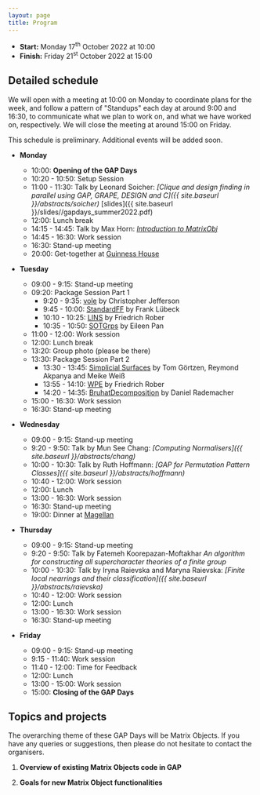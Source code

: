 ```yaml
---
layout: page
title: Program
---
```


* __Start:__ Monday 17<sup>th</sup> October 2022 at 10:00
* __Finish:__ Friday 21<sup>st</sup> October 2022 at 15:00

## Detailed schedule

We will open with a meeting at 10:00 on Monday to coordinate plans for the week,
and follow a pattern of "Standups" each day at around 9:00 and 16:30, to
communicate what we plan to work on, and what we have worked on, respectively.
We will close the meeting at around 15:00 on Friday.

This schedule is preliminary. Additional events will be added soon.

- **Monday** 
  - 10:00: **Opening of the GAP Days**
  - 10:20 - 10:50: Setup Session
  - 11:00 - 11:30: Talk by Leonard Soicher:
    *[Clique and design finding in parallel using GAP, GRAPE, DESIGN and C]({{ site.baseurl }}/abstracts/soicher)* [slides]({{ site.baseurl }}/slides//gapdays_summer2022.pdf)
  - 12:00: Lunch break
  - 14:15 - 14:45: Talk by Max Horn:
    [*Introduction to MatrixObj*](../slides/slides-Horn-MatrixObj.html)
  - 14:45 - 16:30: Work session
  - 16:30: Stand-up meeting
  - 20:00: Get-together at [Guinness House](https://goo.gl/maps/yvbnJrCKLyZNw1k37)
  
  <!-- 10:00: **Opening of the GAP Days**
  - 10:20 - 10:50: Talk by TBA:
    *Introduction to MatrixObj*
  - 11:00 - 11:30: Talk by Leonard Soicher:
    *[Clique and design finding in parallel using GAP, GRAPE, DESIGN and C]({{ site.baseurl }}/abstracts/soicher)*
  - 12:00: Lunch break
  - 13:00 - 16:30: Work session
  - 16:30: Stand-up meeting -->

- **Tuesday** 
  - 09:00 - 9:15: Stand-up meeting
  - 09:20: Package Session Part 1
    - 9:20 - 9:35: [vole](https://github.com/peal/vole) by Christopher Jefferson
    - 9:45 - 10:00: [StandardFF](https://github.com/frankluebeck/StandardFF) by Frank Lübeck
    - 10:10 - 10:25: [LINS](https://github.com/FriedrichRober/LINS) by Friedrich Rober
    - 10:35 - 10:50: [SOTGrps](https://github.com/xpan-eileen/sotgrps) by Eileen Pan
  - 11:00 - 12:00: Work session
  - 12:00: Lunch break
  - 13:20: Group photo (please be there)
  - 13:30: Package Session Part 2
    - 13:30 - 13:45: [Simplicial Surfaces](https://github.com/gap-packages/simplicial-surfaces) by Tom Görtzen, Reymond Akpanya and Meike Weiß
    - 13:55 - 14:10: [WPE](https://github.com/FriedrichRober/WPE) by Friedrich Rober
    - 14:20 - 14:35: [BruhatDecomposition](https://github.com/danielrademacher/BruhatDecomposition2) by Daniel Rademacher
    <!-- - 14:45 - 15:00: ASR by Anna Sucker and Lucas Wollenhaupt -->
  - 15:00 - 16:30: Work session
  - 16:30: Stand-up meeting

- **Wednesday** 
  - 09:00 - 9:15: Stand-up meeting
  - 9:20 - 9:50: Talk by Mun See Chang:
    *[Computing Normalisers]({{ site.baseurl }}/abstracts/chang)*
  - 10:00 - 10:30: Talk by Ruth Hoffmann:
    *[GAP for Permutation Pattern Classes]({{ site.baseurl }}/abstracts/hoffmann)*
  - 10:40 - 12:00: Work session
  - 12:00: Lunch 
  - 13:00 - 16:30: Work session
  - 16:30: Stand-up meeting
  - 19:00: Dinner at [Magellan](https://goo.gl/maps/tBAXAGMgrhspUEf8A)

- **Thursday** 
  - 09:00 - 9:15: Stand-up meeting
  - 9:20 - 9:50: Talk by Fatemeh Koorepazan-Moftakhar
    *An algorithm for constructing all supercharacter theories of a finite group*
  - 10:00 - 10:30: Talk by Iryna Raievska and Maryna Raievska:
    *[Finite local nearrings and their classification]({{ site.baseurl }}/abstracts/raievska)*
  - 10:40 - 12:00: Work session
  - 12:00: Lunch 
  - 13:00 - 16:30: Work session
  - 16:30: Stand-up meeting

- **Friday** 
  - 09:00 - 9:15: Stand-up meeting
  - 9:15 - 11:40: Work session
  - 11:40 - 12:00: Time for Feedback
  - 12:00: Lunch 
  - 13:00 - 15:00: Work session
  - 15:00: **Closing of the GAP Days**


## Topics and projects

The overarching theme of these GAP Days will be Matrix Objects. If you have any
queries or suggestions, then please do not hesitate to contact the organisers.

1. __Overview of existing Matrix Objects code in GAP__

2. __Goals for new Matrix Object functionalities__
